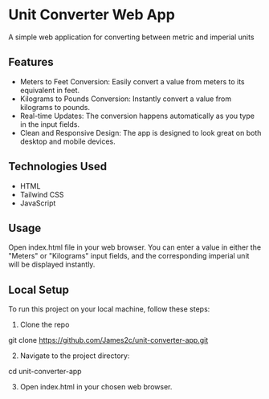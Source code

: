 # Unit Converter Web App

A simple web application for converting between metric and imperial units

## Features
- Meters to Feet Conversion: Easily convert a value from meters to its equivalent in feet.
- Kilograms to Pounds Conversion: Instantly convert a value from kilograms to pounds.
- Real-time Updates: The conversion happens automatically as you type in the input fields.
- Clean and Responsive Design: The app is designed to look great on both desktop and mobile devices.

## Technologies Used
- HTML
- Tailwind CSS
- JavaScript

## Usage

Open index.html file in your web browser. You can enter a value in either the "Meters" or "Kilograms" input fields, and the corresponding imperial unit will be displayed instantly. 

## Local Setup

To run this project on your local machine, follow these steps:

1. Clone the repo

git clone https://github.com/James2c/unit-converter-app.git

2. Navigate to the project directory:

cd unit-converter-app

3. Open index.html in your chosen web browser. 
